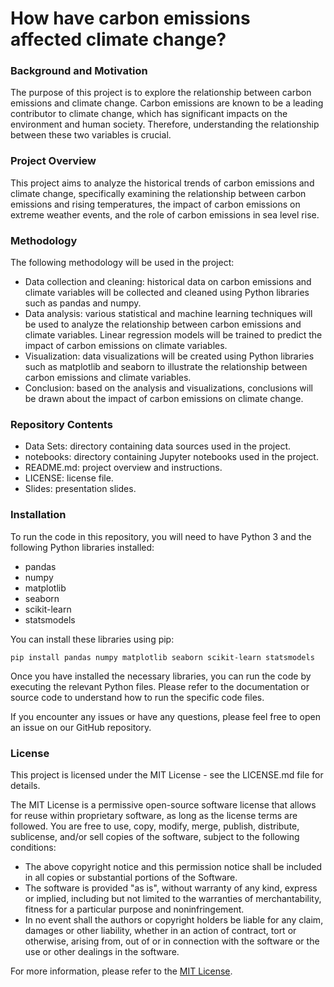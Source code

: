 # How have carbon emissions affected climate change?

### Background and Motivation

The purpose of this project is to explore the relationship between carbon emissions and climate change. Carbon emissions are known to be a leading contributor to climate change, which has significant impacts on the environment and human society. Therefore, understanding the relationship between these two variables is crucial. 

### Project Overview

This project aims to analyze the historical trends of carbon emissions and climate change, specifically examining the relationship between carbon emissions and rising temperatures, the impact of carbon emissions on extreme weather events, and the role of carbon emissions in sea level rise.

### Methodology

The following methodology will be used in the project:

- Data collection and cleaning: historical data on carbon emissions and climate variables will be collected and cleaned using Python libraries such as pandas and numpy.
- Data analysis: various statistical and machine learning techniques will be used to analyze the relationship between carbon emissions and climate variables. Linear regression models will be trained to predict the impact of carbon emissions on climate variables.
- Visualization: data visualizations will be created using Python libraries such as matplotlib and seaborn to illustrate the relationship between carbon emissions and climate variables.
- Conclusion: based on the analysis and visualizations, conclusions will be drawn about the impact of carbon emissions on climate change.


### Repository Contents

- Data Sets: directory containing data sources used in the project.
- notebooks: directory containing Jupyter notebooks used in the project.
- README.md: project overview and instructions.
- LICENSE: license file.
- Slides: presentation slides.

### Installation

To run the code in this repository, you will need to have Python 3 and the following Python libraries installed:

- pandas
- numpy
- matplotlib
- seaborn
- scikit-learn
- statsmodels


You can install these libraries using pip:

```
pip install pandas numpy matplotlib seaborn scikit-learn statsmodels
```

Once you have installed the necessary libraries, you can run the code by executing the relevant Python files. Please refer to the documentation or source code to understand how to run the specific code files.

If you encounter any issues or have any questions, please feel free to open an issue on our GitHub repository.

### License

This project is licensed under the MIT License - see the LICENSE.md file for details.

The MIT License is a permissive open-source software license that allows for reuse within proprietary software, as long as the license terms are followed. You are free to use, copy, modify, merge, publish, distribute, sublicense, and/or sell copies of the software, subject to the following conditions:

- The above copyright notice and this permission notice shall be included in all copies or substantial portions of the Software.
- The software is provided "as is", without warranty of any kind, express or implied, including but not limited to the warranties of merchantability, fitness for a particular purpose and noninfringement.
- In no event shall the authors or copyright holders be liable for any claim, damages or other liability, whether in an action of contract, tort or otherwise, arising from, out of or in connection with the software or the use or other dealings in the software.

For more information, please refer to the [MIT License](https://opensource.org/licenses/MIT).